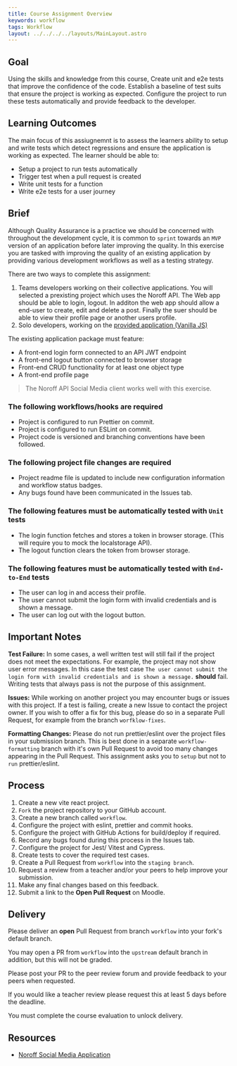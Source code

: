```yaml
---
title: Course Assignment Overview
keywords: workflow
tags: Workflow
layout: ../../../../layouts/MainLayout.astro
---
```


## Goal

Using the skills and knowledge from this course, Create unit and e2e tests that improve the confidence of the code. Establish a baseline of test suits that ensure the project is working as expected. Configure the project to run these tests automatically and provide feedback to the developer.

## Learning Outcomes

The main focus of this assiugnemnt is to assess the learners ability to setup and write tests which detect regressions and ensure the application is working as expected. The learner should be able to:

- Setup a project to run tests automatically
- Trigger test when a pull request is created
- Write unit tests for a function
- Write e2e tests for a user journey

## Brief

Although Quality Assurance is a practice we should be concerned with throughout the development cycle, it is common to `sprint` towards an `MVP` version of an application before later improving the quality. In this exercise you are tasked with improving the quality of an existing application by providing various development workflows as well as a testing strategy.

There are two ways to complete this assignment:

1. Teams developers working on their collective applications. You will selected a prexisting project which uses the Noroff API. The Web app should be able to login, logout. In additon the web app should allow a end-user to create, edit and delete a post. Finally the suer should be able to view their profile page or another users profile.
2. Solo developers, working on the [provided application (Vanilla JS)](https://github.com/noroffFEU/social-media-client)

The existing application package must feature:

- A front-end login form connected to an API JWT endpoint
- A front-end logout button connected to browser storage
- Front-end CRUD functionality for at least one object type
- A front-end profile page

> The Noroff API Social Media client works well with this exercise.

### The following workflows/hooks are required

- Project is configured to run Prettier on commit.
- Project is configured to run ESLint on commit.
- Project code is versioned and branching conventions have been followed.

### The following project file changes are required

- Project readme file is updated to include new configuration information and workflow status badges.
- Any bugs found have been communicated in the Issues tab.

### The following features must be automatically tested with `Unit` tests

- The login function fetches and stores a token in browser storage. (This will require you to mock the localstorage API).
- The logout function clears the token from browser storage.

### The following features must be automatically tested with `End-to-End` tests

- The user can log in and access their profile.
- The user cannot submit the login form with invalid credentials and is shown a message.
- The user can log out with the logout button.

## Important Notes

**Test Failure:** In some cases, a well written test will still fail if the project does not meet the expectations. For example, the project may not show user error messages. In this case the test case `The user cannot submit the login form with invalid credentials and is shown a message.` **should** fail. Writing tests that always pass is not the purpose of this assignment.

**Issues:** While working on another project you may encounter bugs or issues with this project. If a test is failing, create a new Issue to contact the project owner. If you wish to offer a fix for this bug, please do so in a separate Pull Request, for example from the branch `worfklow-fixes`.

**Formatting Changes:** Please do not run prettier/eslint over the project files in your submission branch. This is best done in a separate `workflow-formatting` branch with it's own Pull Request to avoid too many changes appearing in the Pull Request. This assignment asks you to `setup` but not to `run` prettier/eslint.

## Process

1. Create a new vite react project.
2. `Fork` the project repository to your GitHub account.
3. Create a new branch called `workflow`.
4. Configure the project with eslint, prettier and commit hooks.
5. Configure the project with GitHub Actions for build/deploy if required.
6. Record any bugs found during this process in the Issues tab.
7. Configure the project for Jest/ Vitest and Cypress.
8. Create tests to cover the required test cases.
9. Create a Pull Request from `workflow` into the `staging branch`.
10. Request a review from a teacher and/or your peers to help improve your submission.
11. Make any final changes based on this feedback.
12. Submit a link to the **Open Pull Request** on Moodle.

## Delivery

Please deliver an **open** Pull Request from branch `workflow` into your fork's default branch.

You may open a PR from `workflow` into the `upstream` default branch in addition, but this will not be graded.

Please post your PR to the peer review forum and provide feedback to your peers when requested.

If you would like a teacher review please request this at least 5 days before the deadline.

You must complete the course evaluation to unlock delivery.

## Resources

- [Noroff Social Media Application](https://github.com/noroffFEU/social-media-client)
